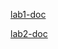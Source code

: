 [lab1-doc](https://github.com/irishdra/data-bases-labs/blob/main/lab1/doc/%D0%9A%D0%9F83_%D0%9B%D0%A01_%D0%9C%D0%B0%D1%82%D1%96%D1%8E%D0%BA_%D0%94%D0%B0%D1%80%D0%B8%D0%BD%D0%B0.pdf)

[lab2-doc](https://github.com/irishdra/data-bases-labs/blob/main/lab2/doc/%D0%9A%D0%9F83_%D0%9B%D0%A02_%D0%9C%D0%B0%D1%82%D1%96%D1%8E%D0%BA_%D0%94%D0%B0%D1%80%D0%B8%D0%BD%D0%B0.pdf)
